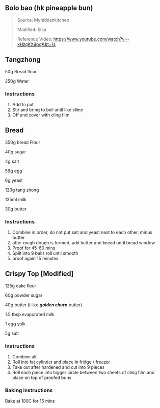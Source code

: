 ## Bolo bao (hk pineapple bun)

> Source: Myhiddenkitchen
>
> Modified: Elsa
>
> Reference Video:  https://www.youtube.com/watch?v=-xHzqKX9pgA&t=1s

## Tangzhong

50g Bread flour 

250g Water 

### Instructions

1. Add to pot 
2. Stir and bring to boil until like slime 
3. Off and cover with cling film  



## Bread

350g bread Flour 

40g sugar 

4g salt 

56g egg

6g yeast 

120g tang zhong 

125ml milk 

30g butter



### Instructions

1. Combine in order, do not put salt and yeast next to each other, minus butter 
2. after rough dough is formed, add butter and knead until bread window 
3. Proof for 45-60 mins 
4. Split into 9 balls roll until smooth 
5. proof again 15 minutes 



## Crispy Top [Modified]

125g cake flour

60g powder sugar 

40g butter (i like ***golden churn*** butter)

1.5 tbsp evaporated milk 

1 egg yolk

5g salt



### Instructions

1. Combine all 
2. Roll into fat cylinder and place in fridge / freezer 
3. Take out after hardened and cut into 9 pieces 
4. Roll each piece into bigger circle between two sheets of cling film and place on top of proofed buns 



### Baking instructions

Bake at 180C for 15 mins 



